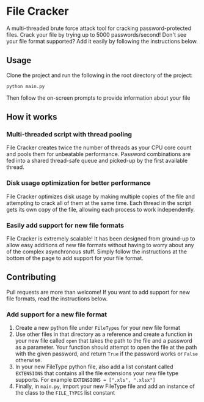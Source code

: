 # File Cracker
A multi-threaded brute force attack tool for cracking password-protected files. Crack your file by trying up to 5000 passwords/second! Don't see your file format supported? Add it easily by following the instructions below.

## Usage

Clone the project and run the following in the root directory of the project:
```
python main.py
```
Then follow the on-screen prompts to provide information about your file

## How it works
### Multi-threaded script with thread pooling
File Cracker creates twice the number of threads as your CPU core count and pools them for unbeatable performance. Password combinations are fed into a shared thread-safe queue and picked-up by the first available thread. 

### Disk usage optimization for better performance
File Cracker optimizes disk usage by making multiple copies of the file and attempting to crack all of them at the same time. Each thread in the script gets its own copy of the file, allowing each process to work independently.

### Easily add support for new file formats
File Cracker is extremely scalable! It has been designed from ground-up to allow easy additions of new file formats without having to worry about any of the complex asynchronous stuff. Simply follow the instructions at the bottom of the page to add support for your file format. 

## Contributing
Pull requests are more than welcome! If you want to add support for new file formats, read the instructions below.

### Add support for a new file format
1. Create a new python file under `FileTypes` for your new file format
2. Use other files in that directory as a reference and create a function in your new file called `open` that takes the path to the file and a password as a parameter. Your function should attempt to open the file at the path with the given password, and return `True` if the password works or `False` otherwise.
3. In your new FileType python file, also add a list constant called `EXTENSIONS` that contains all the file extensions your new file type supports. For example `EXTENSIONS = [".xls", ".xlsx"]`
4. Finally, in `main.py`, import your new FileType file and add an instance of the class to the `FILE_TYPES` list constant
